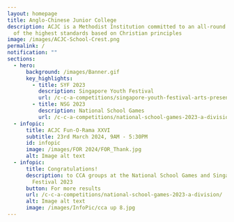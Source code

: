 ```yaml
---
layout: homepage
title: Anglo-Chinese Junior College
description: ACJC is a Methodist Institution committed to an all-round education
  of the highest standards based on Christian principles
image: /images/ACJC-School-Crest.png
permalink: /
notification: ""
sections:
  - hero:
      background: /images/Banner.gif
      key_highlights:
        - title: SYF 2023
          description: Singapore Youth Festival
          url: /c-c-a-competitions/singapore-youth-festival-arts-presentation-2023/
        - title: NSG 2023
          description: National School Games
          url: /c-c-a-competitions/national-school-games-2023-a-division/
  - infopic:
      title: ACJC Fun-O-Rama XXVI
      subtitle: 23rd March 2024, 9AM - 5:30PM
      id: infopic
      image: /images/FOR 2024/FOR_Thank.jpg
      alt: Image alt text
  - infopic:
      title: Congratulations!
      description: to CCA groups at the National School Games and Singapore Youth
        Festival 2023
      button: For more results
      url: /c-c-a-competitions/national-school-games-2023-a-division/
      alt: Image alt text
      image: /images/InfoPic/cca up 8.jpg
---
```

